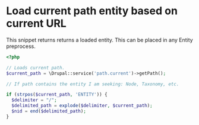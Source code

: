 # Load current path entity based on current URL

This snippet returns returns a loaded entity. This can be placed in any Entity preprocess.

```php
<?php

// Loads current path.
$current_path = \Drupal::service('path.current')->getPath();

// If path contains the entity I am seeking: Node, Taxonomy, etc.

if (strpos($current_path, 'ENTITY')) {
  $delimiter = "/";
  $delimited_path = explode($delimiter, $current_path);
  $nid = end($delimited_path);
}
```



